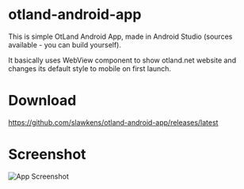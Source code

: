 # otland-android-app
This is simple OtLand Android App, made in Android Studio (sources available - you can build yourself).

It basically uses WebView component to show otland.net website and changes its default style to mobile on first launch.

# Download
https://github.com/slawkens/otland-android-app/releases/latest

# Screenshot
![App Screenshot](https://github.com/slawkens/otland-android-app/blob/master/otland_app.jpg)
